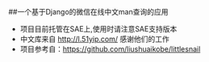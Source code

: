 ##一个基于Django的微信在线中文man查询的应用

- 项目目前托管在SAE上,使用时请注意SAE支持版本
- 中文库来自 http://l.51yip.com/ 感谢他们的工作
- 项目参考自：https://github.com/liushuaikobe/littlesnail
